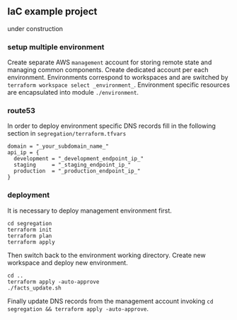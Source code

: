 ## IaC example project
under construction

### setup multiple environment
Create separate AWS `management` account for storing remote state and managing common components.
Create dedicated account per each environment.
Environments correspond to workspaces and are switched by `terraform workspace select _environment_`.
Environment specific resources are encapsulated into module `./environment`.

### route53
In order to deploy environment specific DNS records fill in the following section in `segregation/terraform.tfvars`
```
domain = "_your_subdomain_name_"
api_ip = {
  development = "_development_endpoint_ip_"
  staging     = "_staging_endpoint_ip_"
  production  = "_production_endpoint_ip_"
}
```

### deployment
It is necessary to deploy management environment first.
```
cd segregation
terraform init
terraform plan
terraform apply
```
Then switch back to the environment working directory. Create new workspace and deploy new environment.
```
cd ..
terraform apply -auto-approve
./facts_update.sh
```
Finally update DNS records from the management account invoking `cd segregation && terraform apply -auto-approve`.
